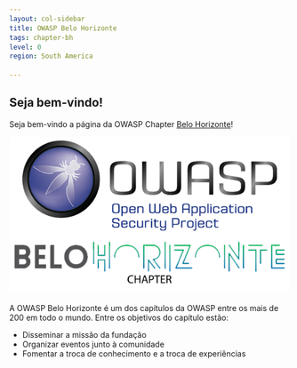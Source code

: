 ```yaml
---
layout: col-sidebar
title: OWASP Belo Horizonte
tags: chapter-bh
level: 0
region: South America

---
```


## Seja bem-vindo!
Seja bem-vindo a página da OWASP Chapter [Belo Horizonte](https://pt.wikipedia.org/wiki/Belo_Horizonte)!

<img src="assets/images/img_principal.jpeg" />

A OWASP Belo Horizonte é um dos capítulos da OWASP entre os mais de 200
em todo o mundo. Entre os objetivos do capítulo estão:

* Disseminar a missão da fundação
* Organizar eventos junto à comunidade
* Fomentar a troca de conhecimento e a troca de experiências